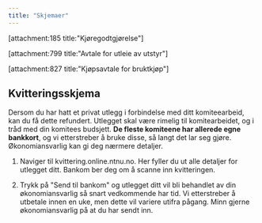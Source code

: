 ```yaml
---
title: "Skjemaer"
---
```


[attachment:185 title:"Kjøregodtgjørelse"]

[attachment:799 title:"Avtale for utleie av utstyr"]

[attachment:827 title:"Kjøpsavtale for bruktkjøp"]

## Kvitteringsskjema

Dersom du har hatt et privat utlegg i forbindelse med ditt komiteearbeid, kan du få dette refundert. Utlegget skal være rimelig til komitearbeidet, og i tråd med din komitees budsjett. **De fleste komiteene har allerede egne bankkort**, og vi etterstreber å bruke disse, så langt det lar seg gjøre. Økonomiansvarlig kan gi deg nærmere detaljer. 

1. Naviger til kvittering.online.ntnu.no. Her fyller du ut alle detaljer for utlegget ditt. Bankom ber deg om å scanne inn kvitteringen.

2. Trykk på "Send til bankom" og utlegget ditt vil bli behandlet av din økonomiansvarlig så snart vedkommende har tid. Vi etterstreber å utbetale innen en uke, men dette vil variere utifra pågang. Minn gjerne økonomiansvarlig på at du har sendt inn.